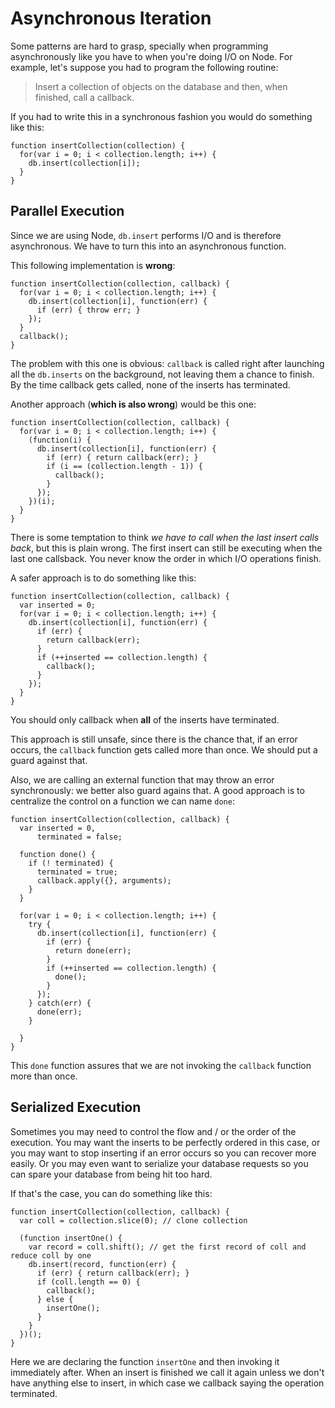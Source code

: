 # Asynchronous Iteration

Some patterns are hard to grasp, specially when programming asynchronously like you have to when you're doing I/O on Node. For example, let's suppose you had to program the following routine:

> Insert a collection of objects on the database and then, when finished, call a callback.

If you had to write this in a synchronous fashion you would do something like this:

    function insertCollection(collection) {
      for(var i = 0; i < collection.length; i++) {
        db.insert(collection[i]);
      }
    }

## Parallel Execution

Since we are using Node, `db.insert` performs I/O and is therefore asynchronous. We have to turn this into an asynchronous function.

This following implementation is __wrong__:

    function insertCollection(collection, callback) {
      for(var i = 0; i < collection.length; i++) {
        db.insert(collection[i], function(err) {
          if (err) { throw err; }
        });
      }
      callback();
    }

The problem with this one is obvious: `callback` is called right after launching all the `db.inserts` on the background, not leaving them a chance to finish. By the time callback gets called, none of the inserts has terminated.

Another approach (__which is also wrong__) would be this one:

    function insertCollection(collection, callback) {
      for(var i = 0; i < collection.length; i++) {
        (function(i) {
          db.insert(collection[i], function(err) {
            if (err) { return callback(err); }
            if (i == (collection.length - 1)) {
              callback();
            }
          });
        })(i);
      }
    }

There is some temptation to think *we have to call when the last insert calls back*, but this is plain wrong. The first insert can still be executing when the last one callsback. You never know the order in which I/O operations finish.

A safer approach is to do something like this:

    function insertCollection(collection, callback) {
      var inserted = 0;
      for(var i = 0; i < collection.length; i++) {
        db.insert(collection[i], function(err) {
          if (err) {
            return callback(err);
          }
          if (++inserted == collection.length) {
            callback();
          }
        });
      }
    }

You should only callback when __all__ of the inserts have terminated.

This approach is still unsafe, since there is the chance that, if an error occurs, the `callback` function gets called more than once. We should put a guard against that.

Also, we are calling an external function that may throw an error synchronously: we better also guard agains that. A good approach is to centralize the control on a function we can name `done`:

    function insertCollection(collection, callback) {
      var inserted = 0,
          terminated = false;
      
      function done() {
        if (! terminated) {
          terminated = true;
          callback.apply({}, arguments);
        }
      }
      
      for(var i = 0; i < collection.length; i++) {
        try {
          db.insert(collection[i], function(err) {
            if (err) {
              return done(err);
            }
            if (++inserted == collection.length) {
              done();
            }
          });
        } catch(err) {
          done(err);
        }
        
      }
    }

This `done` function assures that we are not invoking the `callback` function more than once.

## Serialized Execution

Sometimes you may need to control the flow and / or the order of the execution. You may want the inserts to be perfectly ordered in this case, or you may want to stop inserting if an error occurs so you can recover more easily. Or you may even want to serialize your database requests so you can spare your database from being hit too hard.

If that's the case, you can do something like this:

    function insertCollection(collection, callback) {
      var coll = collection.slice(0); // clone collection

      (function insertOne() {
        var record = coll.shift(); // get the first record of coll and reduce coll by one
        db.insert(record, function(err) {
          if (err) { return callback(err); }
          if (coll.length == 0) {
            callback();
          } else {
            insertOne();
          }
        }
      })();
    }

Here we are declaring the function `insertOne` and then invoking it immediately after. When an insert is finished we call it again unless we don't have anything else to insert, in which case we callback saying the operation terminated.